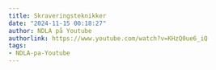 ```yaml
---
title: Skraveringsteknikker
date: "2024-11-15 00:18:27"
author: NDLA på Youtube
authorlink: https://www.youtube.com/watch?v=KHzQ0ue6_iQ
tags:
- NDLA-pa-Youtube
---
```

